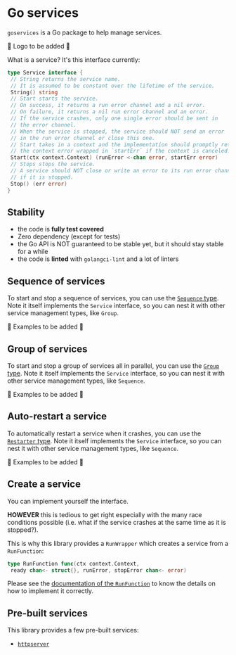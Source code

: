 # Go services

`goservices` is a Go package to help manage services.

🚧 Logo to be added 🚧

What is a service? It's this interface currently:

```go
type Service interface {
 // String returns the service name.
 // It is assumed to be constant over the lifetime of the service.
 String() string
 // Start starts the service.
 // On success, it returns a run error channel and a nil error.
 // On failure, it returns a nil run error channel and an error.
 // If the service crashes, only one single error should be sent in
 // the error channel.
 // When the service is stopped, the service should NOT send an error
 // in the run error channel or close this one.
 // Start takes in a context and the implementation should promptly return
 // the context error wrapped in `startErr` if the context is canceled.
 Start(ctx context.Context) (runError <-chan error, startErr error)
 // Stops stops the service.
 // A service should NOT close or write an error to its run error channel
 // if it is stopped.
 Stop() (err error)
}
```

## Stability

- the code is **fully test covered**
- Zero dependency (except for tests)
- the Go API is NOT guaranteed to be stable yet, but it should stay stable for a while
- the code is **linted** with `golangci-lint` and a lot of linters

## Sequence of services

To start and stop a sequence of services, you can use the [`Sequence` type](https://github.com/qdm12/goservices/blob/468bda9ee482fcaca953b1b63b6cdabf8b1aa6a6/sequence.go#L10).
Note it itself implements the `Service` interface, so you can nest it with other service management types, like `Group`.

🚧 Examples to be added 🚧

## Group of services

To start and stop a group of services all in parallel, you can use the [`Group` type](https://github.com/qdm12/goservices/blob/468bda9ee482fcaca953b1b63b6cdabf8b1aa6a6/group.go#L10).
Note it itself implements the `Service` interface, so you can nest it with other service management types, like `Sequence`.

🚧 Examples to be added 🚧

## Auto-restart a service

To automatically restart a service when it crashes, you can use the [`Restarter` type](https://github.com/qdm12/goservices/blob/468bda9ee482fcaca953b1b63b6cdabf8b1aa6a6/restarter.go#L10).
Note it itself implements the `Service` interface, so you can nest it with other service management types, like `Sequence`.

🚧 Examples to be added 🚧

## Create a service

You can implement yourself the interface.

**HOWEVER** this is tedious to get right especially with the many race conditions possible (i.e. what if the service crashes at the same time as it is stopped?).

This is why this library provides a `RunWrapper` which creates a service from a `RunFunction`:

```go
type RunFunction func(ctx context.Context,
 ready chan<- struct{}, runError, stopError chan<- error)
```

Please see the [documentation of the `RunFunction`](https://github.com/qdm12/goservices/blob/468bda9ee482fcaca953b1b63b6cdabf8b1aa6a6/runwrapper.go#L9-L53) to know the details on how to implement it correctly.

## Pre-built services

This library provides a few pre-built services:

- [`httpserver`](httpserver)
